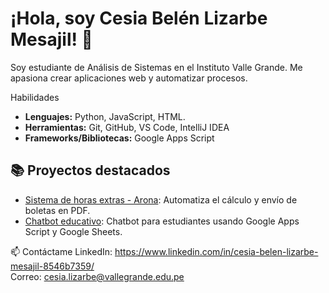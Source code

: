 # ¡Hola, soy Cesia Belén Lizarbe Mesajil! 👋
Soy estudiante de Análisis de Sistemas en el Instituto Valle Grande. Me apasiona crear aplicaciones web y automatizar procesos.

Habilidades
* **Lenguajes:** Python, JavaScript, HTML.
* **Herramientas:** Git, GitHub, VS Code, IntelliJ IDEA  
* **Frameworks/Bibliotecas:** Google Apps Script

## 📚 Proyectos destacados
* [Sistema de horas extras - Arona](https://github.com/usuario/proyecto): Automatiza el cálculo y envío de boletas en PDF.  
* [Chatbot educativo](https://github.com/usuario/proyecto): Chatbot para estudiantes usando Google Apps Script y Google Sheets.

📫 Contáctame 
LinkedIn: https://www.linkedin.com/in/cesia-belen-lizarbe-mesajil-8546b7359/  
Correo: cesia.lizarbe@vallegrande.edu.pe
